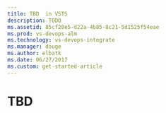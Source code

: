 ```yaml
---
title: TBD  in VSTS
description: TODO
ms.assetid: 85cf28e5-d22a-4b85-8c21-5d1525f54eae
ms.prod: vs-devops-alm
ms.technology: vs-devops-integrate
ms.manager: douge
ms.author: elbatk
ms.date: 06/27/2017
ms.custom: get-started-article
---
```


# TBD